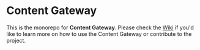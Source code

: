 # Content Gateway

This is the monorepo for **Content Gateway**. Please check the [Wiki](https://github.com/Content-Network/content-gateway/wiki) if you'd like to learn more on how to use the Content Gateway or contribute to the project.
